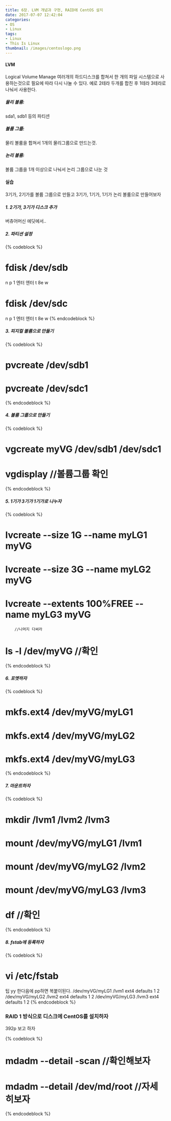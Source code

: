 ```yaml
---
title: 6장. LVM 개념과 구현, RAID에 CentOS 설치
date: 2017-07-07 12:42:04
categories:
- OS
- Linux
tags:
- Linux
- This Is Linux
thumbnail: /images/centoslogo.png
---
```


#### LVM
Logical Volume Manage
여러개의 하드디스크를 합쳐서 한 개의 파일 시스템으로 사용하는것으로 필요에 따라 다시 나눌 수 있다.
예로 2테라 두개를 합친 후 1테라 3테라로 나눠서 사용한다.

##### 물리 볼륨:
sda1, sdb1 등의 파티션
##### 볼륨 그룹:
물리 볼륨을 합쳐서 1개의 물리그룹으로 만드는것.
##### 논리 볼륨:
볼륨 그룹을 1개 이상으로 나눠서 논리 그룹으로 나눈 것

#### 실습
3기가, 2기가를 볼륨 그룹으로 만들고
3기가, 1기가, 1기가 논리 볼륨으로 만들어보자

##### 1. 2기가, 3기가 디스크 추가
버츄어머신 에딧에서..
##### 2. 파티션 설정
{% codeblock %}
# fdisk /dev/sdb
n
p
1
엔터
엔터
t
8e
w

# fdisk /dev/sdc
n
p
1
엔터
엔터
t
8e
w
{% endcodeblock %}
##### 3. 피지컬 볼륨으로 만들기
{% codeblock %}
# pvcreate /dev/sdb1
# pvcreate /dev/sdc1
{% endcodeblock %}

##### 4. 볼륨 그룹으로 만들기
{% codeblock %}
# vgcreate myVG /dev/sdb1 /dev/sdc1

# vgdisplay   //볼륨그룹 확인
{% endcodeblock %}

##### 5. 1기가 3기가 1기가로 나누자
{% codeblock %}
# lvcreate --size 1G --name myLG1 myVG
# lvcreate --size 3G --name myLG2 myVG
# lvcreate --extents 100%FREE --name myLG3 myVG
        //나머지 다써라

# ls -l /dev/myVG   //확인
{% endcodeblock %}

##### 6. 포멧하자
{% codeblock %}
# mkfs.ext4 /dev/myVG/myLG1
# mkfs.ext4 /dev/myVG/myLG2
# mkfs.ext4 /dev/myVG/myLG3
{% endcodeblock %}

##### 7. 마운트하자
{% codeblock %}
# mkdir /lvm1  /lvm2  /lvm3
# mount /dev/myVG/myLG1 /lvm1
# mount /dev/myVG/myLG2 /lvm2
# mount /dev/myVG/myLG3 /lvm3

# df //확인
{% endcodeblock %}

##### 8. fstab에 등록하자
{% codeblock %}
# vi /etc/fstab

팁 yy 한다음에 pp하면 복붙이된다.
/dev/myVG/myLG1         /lvm1    ext4     defaults      1 2
/dev/myVG/myLG2         /lvm2    ext4     defaults      1 2
/dev/myVG/myLG3         /lvm3    ext4     defaults      1 2
{% endcodeblock %}

### RAID 1 방식으로 디스크에 CentOS를 설치하자
392p 보고 하자


{% codeblock %}
# mdadm --detail -scan //확인해보자

# mdadm --detail /dev/md/root   //자세히보자

{% endcodeblock %}
